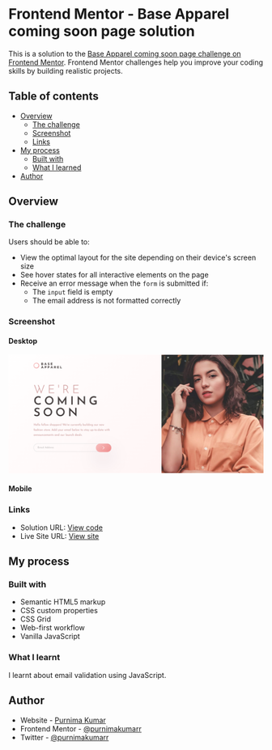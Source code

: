 # Frontend Mentor - Base Apparel coming soon page solution

This is a solution to the [Base Apparel coming soon page challenge on Frontend Mentor](https://www.frontendmentor.io/challenges/base-apparel-coming-soon-page-5d46b47f8db8a7063f9331a0). Frontend Mentor challenges help you improve your coding skills by building realistic projects.

## Table of contents

- [Overview](#overview)
  - [The challenge](#the-challenge)
  - [Screenshot](#screenshot)
  - [Links](#links)
- [My process](#my-process)
  - [Built with](#built-with)
  - [What I learned](#what-i-learned)
- [Author](#author)

## Overview

### The challenge

Users should be able to:

- View the optimal layout for the site depending on their device's screen size
- See hover states for all interactive elements on the page
- Receive an error message when the `form` is submitted if:
  - The `input` field is empty
  - The email address is not formatted correctly

### Screenshot

#### Desktop

![Desktop view of the site](./images/screenshot-desktop.png)

#### Mobile

### Links

- Solution URL: [View code](https://github.com/purnimakumarr/frontendmentor/tree/main/base-apparel-coming-soon-page)
- Live Site URL: [View site](https://purnimakumarr.github.io/frontendmentor/base-apparel-coming-soon-page/)

## My process

### Built with

- Semantic HTML5 markup
- CSS custom properties
- CSS Grid
- Web-first workflow
- Vanilla JavaScript

### What I learnt

I learnt about email validation using JavaScript.

## Author

- Website - [Purnima Kumar](https://www.your-site.com)
- Frontend Mentor - [@purnimakumarr](https://www.frontendmentor.io/profile/purnimakumarr)
- Twitter - [@purnimakumarr](https://www.twitter.com/purnimakumarr)
